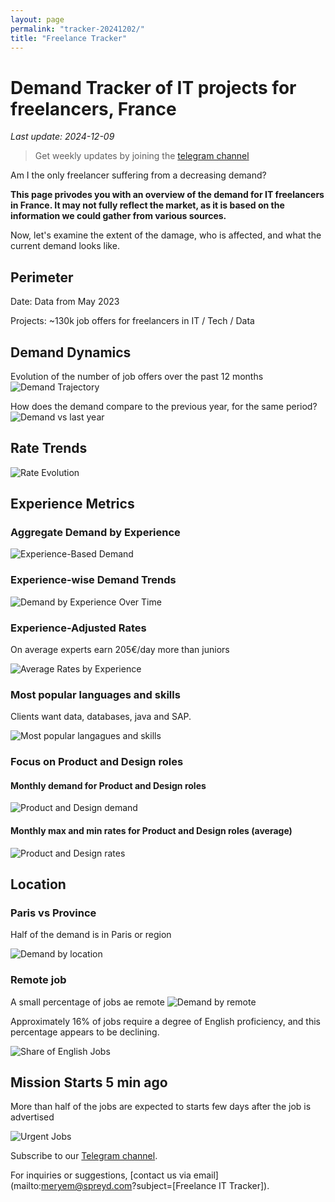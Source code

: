 ```yaml
---
layout: page
permalink: "tracker-20241202/"
title: "Freelance Tracker"
---
```

# Demand Tracker of IT projects for freelancers, France

*Last update: 2024-12-09*

> Get weekly updates by joining the [telegram channel](https://t.me/+3y9PJaF335UxYTg0)

Am I the only freelancer suffering from a decreasing demand?

**This page privodes you with an overview of the demand for IT freelancers in France. It may not fully reflect the market, as it is based on the information we could gather from various sources.**

Now, let's examine the extent of the damage, who is affected, and what the current demand looks like.

## Perimeter

Date: Data from May 2023

Projects: ~130k job offers for freelancers in IT / Tech / Data

## Demand Dynamics

Evolution of the number of job offers over the past 12 months
![Demand Trajectory](figs/20241202_missions_by_week_l12m.png)

How does the demand compare to the previous year, for the same period?
![Demand vs last year](figs/20241202_missions_by_week_compare.png)

## Rate Trends

![Rate Evolution](figs/20241202_missions_by_week_rate.png)

## Experience Metrics

### Aggregate Demand by Experience

![Experience-Based Demand](figs/20241202_exp_lvl.png)

### Experience-wise Demand Trends

![Demand by Experience Over Time](figs/20241202_missions_by_week_exp.png)

### Experience-Adjusted Rates

On average experts earn 205€/day more than juniors

![Average Rates by Experience](figs/20241202_exp_lvl_rate.png)

### Most popular languages and skills

Clients want data, databases, java and SAP.

![Most popular langagues and skills](figs/20241202_missions_by_skill.png)

### Focus on Product and Design roles
#### Monthly demand for Product and Design roles
![Product and Design demand](figs/20241202_product_design_demand.png)

#### Monthly max and min rates for Product and Design roles (average)
![Product and Design rates](figs/20241202_product_design_roles_rate.png)

## Location

### Paris vs Province

Half of the demand is in Paris or region

![Demand by location](figs/20241202_missions_by_location.png)

### Remote job

A small percentage of jobs ae remote
![Demand by remote](figs/20241202_missions_by_remote.png)

Approximately 16% of jobs require a degree of English proficiency, and this percentage appears to be declining.

![Share of English Jobs](figs/20241202_missions_anglais.png)

## Mission Starts 5 min ago

More than half of the jobs are expected to starts few days after the job is advertised

![Urgent Jobs](figs/20241202_missions_by_urgent.png)

Subscribe to our [Telegram channel](https://t.me/+3y9PJaF335UxYTg0).

For inquiries or suggestions, [contact us via email](mailto:meryem@spreyd.com?subject=[Freelance IT Tracker]).

